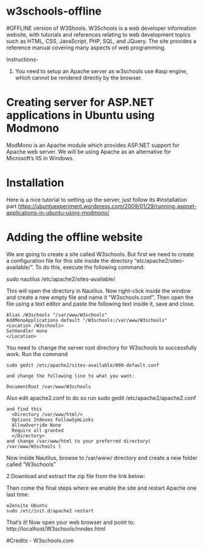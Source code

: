 # w3schools-offline

#OFFLINE version of W3Shools.
W3Schools is a web developer information website, with tutorials and references relating to web development topics such as
HTML, CSS, JavaScript, PHP, SQL, and JQuery. The site provides a reference manual covering many aspects of web programming.

Instructions-

1. You need to setup an Apache server as w3schools use #asp engine, which cannot be rendered directly by the browser.

# Creating server for ASP.NET applications in Ubuntu using Modmono
  ModMono is an Apache module which provides ASP.NET support for Apache web server. We will be using Apache as an        alternative for Microsoft’s IIS in Windows.
  
  # Installation
  Here is a nice tutorial to setting up the server, just follow its #installation part          https://ubuntuexperiment.wordpress.com/2009/01/29/running-aspnet-applications-in-ubuntu-using-modmono/

  # Adding the offline website
  We are going to create a site called W3schools. But first we need to create a configuration file for this site inside    the directory “etc/apache2/sites-available/”. To do this, execute the following command:
  
  sudo nautilus /etc/apache2/sites-available/ 
  
  This will open the directory in Nautilus. Now right-click inside the window and create a new empty file and name it “W3schools.conf”. Then open the file using a text editor and paste the following text inside it, save and close.
  
    Alias /W3schools "/var/www/W3schools"
    AddMonoApplications default "/W3schools:/var/www/W3schools"
    <Location /W3schools>
    SetHandler mono
    </Location>
    
  You need to change the server root directory for W3schools to successfully work.
    Run the command 
    
    sudo gedit /etc/apache2/sites-available/000-default.conf
    
    and change the following line to what you want:

    DocumentRoot /var/www/W3schools
  
  Also edit apache2.conf to do so run 
    sudo gedit /etc/apache2/apache2.conf
    
    and find this
      <Directory /var/www/html/>
      Options Indexes FollowSymLinks
      AllowOverride None
      Require all granted
      </Directory>
    and change /var/www/html to your preferred directory( /var/www/W3schools )


  Now inside Nautilus, browse to /var/www/ directory and create a new folder called “W3schools”
  
2.Download and extract the zip file from the link below:


Then come the final steps where we enable the site and restart Apache one last time:

    a2ensite Ubuntu
    sudo /etc/init.d/apache2 restart
    
That’s it! Now open your web browser and point to:
http://localhost/W3schools/inndex.html
    

#Credits - W3schools.com
